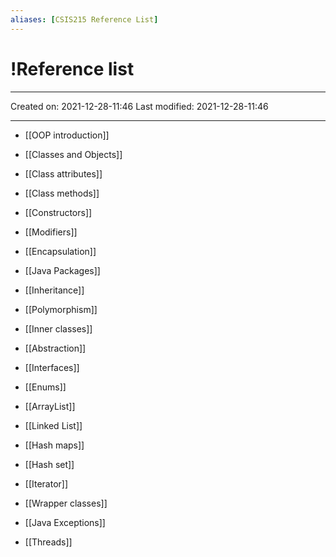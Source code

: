 ```yaml
---
aliases: [CSIS215 Reference List]
---
```

# !Reference list
___

Created on: 2021-12-28-11:46
Last modified: 2021-12-28-11:46

___
* [[OOP introduction]]

* [[Classes and Objects]]
* [[Class attributes]]
* [[Class methods]]
* [[Constructors]]
* [[Modifiers]]
* [[Encapsulation]]
* [[Java Packages]]
* [[Inheritance]]
* [[Polymorphism]]
* [[Inner classes]]
* [[Abstraction]]
* [[Interfaces]]
* [[Enums]]
* [[ArrayList]]
* [[Linked List]]
* [[Hash maps]]
* [[Hash set]]
* [[Iterator]]
* [[Wrapper classes]]
* [[Java Exceptions]]
* [[Threads]]